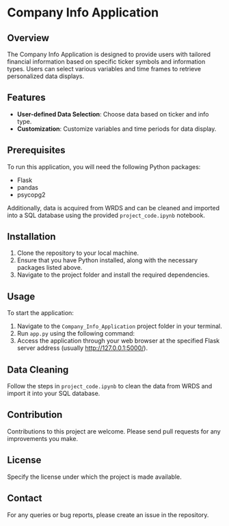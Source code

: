 # Company Info Application

## Overview
The Company Info Application is designed to provide users with tailored financial information based on specific ticker symbols and information types. Users can select various variables and time frames to retrieve personalized data displays.

## Features
- **User-defined Data Selection**: Choose data based on ticker and info type.
- **Customization**: Customize variables and time periods for data display.

## Prerequisites
To run this application, you will need the following Python packages:
- Flask
- pandas
- psycopg2

Additionally, data is acquired from WRDS and can be cleaned and imported into a SQL database using the provided `project_code.ipynb` notebook.

## Installation
1. Clone the repository to your local machine.
2. Ensure that you have Python installed, along with the necessary packages listed above.
3. Navigate to the project folder and install the required dependencies.

## Usage
To start the application:
1. Navigate to the `Company_Info_Application` project folder in your terminal.
2. Run `app.py` using the following command:
3. Access the application through your web browser at the specified Flask server address (usually http://127.0.0.1:5000/).

## Data Cleaning
Follow the steps in `project_code.ipynb` to clean the data from WRDS and import it into your SQL database.

## Contribution
Contributions to this project are welcome. Please send pull requests for any improvements you make.

## License
Specify the license under which the project is made available.

## Contact
For any queries or bug reports, please create an issue in the repository.
